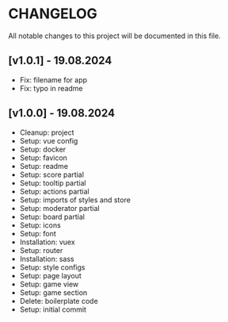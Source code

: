 # CHANGELOG

All notable changes to this project will be documented in this file.

## [v1.0.1] - 19.08.2024
- Fix: filename for app
- Fix: typo in readme

## [v1.0.0] - 19.08.2024
- Cleanup: project
- Setup: vue config
- Setup: docker
- Setup: favicon
- Setup: readme
- Setup: score partial
- Setup: tooltip partial
- Setup: actions partial
- Setup: imports of styles and store
- Setup: moderator partial
- Setup: board partial
- Setup: icons
- Setup: font
- Installation: vuex
- Setup: router
- Installation: sass
- Setup: style configs
- Setup: page layout
- Setup: game view
- Setup: game section
- Delete: boilerplate code
- Setup: initial commit
